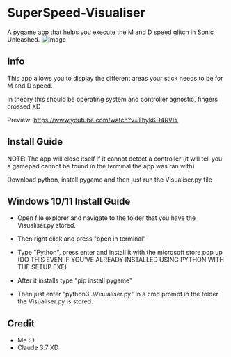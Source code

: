 # SuperSpeed-Visualiser
A pygame app that helps you execute the M and D speed glitch in Sonic Unleashed.
![image](https://github.com/user-attachments/assets/46fbe802-9df0-401b-84fe-a33e4eec9f53)

## Info
This app allows you to display the different areas your stick needs to be for M and D speed.

In theory this should be operating system and controller agnostic, fingers crossed XD

Preview: https://www.youtube.com/watch?v=ThykKD4RVIY

## Install Guide
NOTE: The app will close itself if it cannot detect a controller (it will tell you a gamepad cannot be found in the terminal the app was ran with)

Download python, install pygame and then just run the Visualiser.py file

## Windows 10/11 Install Guide
* Open file explorer and navigate to the folder that you have the Visualiser.py stored.

* Then right click and press "open in terminal"

* Type "Python", press enter and install it with the microsoft store pop up (DO THIS EVEN IF YOU'VE ALREADY INSTALLED USING PYTHON WITH THE SETUP EXE)

* After it installs type "pip install pygame"

* Then just enter "python3 .\Visualiser.py" in a cmd prompt in the folder the Visualiser.py is stored.

## Credit
* Me :D
* Claude 3.7 XD
